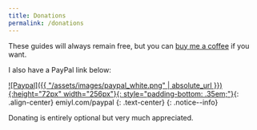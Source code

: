 ```yaml
---
title: Donations
permalink: /donations
---
```


These guides will always remain free, but you can [buy me a coffee](https://www.buymeacoffee.com/emiyl) if you want.

I also have a PayPal link below:

[![Paypal]({{ "/assets/images/paypal_white.png" | absolute_url }}){:height="72px" width="256px"}{: style="padding-bottom: .35em;"}](https://emiyl.com/paypal){: .align-center}
emiyl.com/paypal
{: .text-center}
{: .notice--info}

Donating is entirely optional but very much appreciated.
